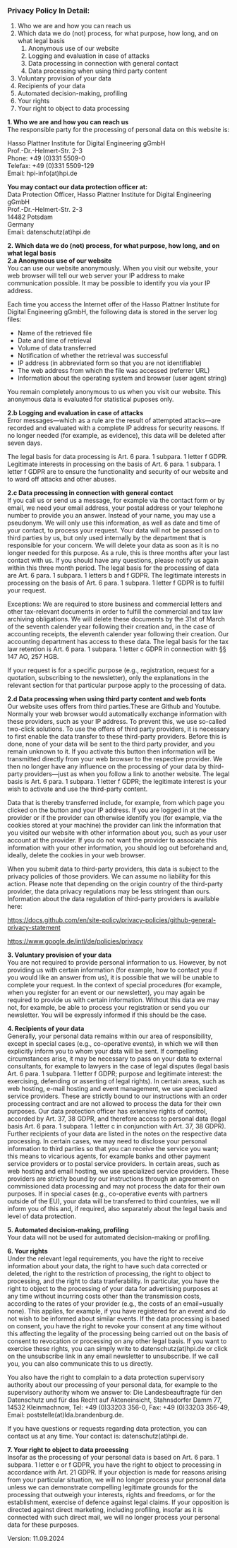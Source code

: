 ### Privacy Policy In Detail:

1. Who we are and how you can reach us
2. Which data we do (not) process, for what purpose, how long, and on what legal basis
    1. Anonymous use of our website
    2. Logging and evaluation in case of attacks
    3. Data processing in connection with general contact
    4. Data processing when using third party content
3. Voluntary provision of your data
4. Recipients of your data
5. Automated decision-making, profiling
6. Your rights
7. Your right to object to data processing



**1. Who we are and how you can reach us**<br />
The responsible party for the processing of personal data on this website is:<br />

Hasso Plattner Institute for Digital Engineering gGmbH<br />
Prof.-Dr.-Helmert-Str. 2-3<br />
Phone: +49 (0)331 5509-0<br />
Telefax: +49 (0)331 5509-129<br />
Email: hpi-info(at)hpi.de<br />

**You may contact our data protection officer at:**<br />
Data Protection Officer, Hasso Plattner Institute for Digital Engineering gGmbH <br />
Prof.-Dr.-Helmert-Str. 2-3<br />
14482 Potsdam<br />
Germany<br />
Email: datenschutz(at)hpi.de

**2. Which data we do (not) process, for what purpose, how long, and on what legal basis**<br />
**2.a Anonymous use of our website**<br />
You can use our website anonymously. When you visit our website, your web browser will tell our web server your IP address to make communication possible.  It may be possible to identify you via your IP address.

Each time you access the Internet offer of the Hasso Plattner Institute for Digital Engineering gGmbH, the following data is stored in the server log files:

- Name of the retrieved file
- Date and time of retrieval
- Volume of data transferred
- Notification of whether the retrieval was successful
- IP address (in abbreviated form so that you are not identifiable)
- The web address from which the file was accessed (referrer URL)
- Information about the operating system and browser (user agent string)

You remain completely anonymous to us when you visit our website. This anonymous data is evaluated for statistical puposes only.

**2.b Logging and evaluation in case of attacks**<br />
Error messages—which as a rule are the result of attempted attacks—are recorded and evaluated with a complete IP address for security reasons. If no longer needed (for example, as evidence), this data will be deleted after seven days.

The legal basis for data processing is Art. 6 para. 1 subpara. 1 letter f GDPR. Legitimate interests in processing on the basis of Art. 6 para. 1 subpara. 1 letter f GDPR are to ensure the functionality and security of our website and to ward off attacks and other abuses.

**2.c Data processing in connection with general contact**<br />
If you call us or send us a message, for example via the contact form or by email, we need your email address, your postal address or your telephone number to provide you an answer. Instead of your name, you may use a pseudonym. We will only use this information, as well as date and time of your contact, to process your request. Your data will not be passed on to third parties by us, but only used internally by the department that is responsible for your concern. We will delete your data as soon as it is no longer needed for this purpose. As a rule, this is three months after your last contact with us. If you should have any questions, please notify us again within this three month period. The legal basis for the processing of data are Art. 6 para. 1 subpara. 1 letters b and f GDPR. The legitimate interests in processing on the basis of Art. 6 para. 1 subpara. 1 letter f GDPR is to fulfill your request.

Exceptions: We are required to store business and commercial letters and other tax-relevant documents in order to fulfill the commercial and tax law archiving obligations. We will delete these documents by the 31st of March of the seventh calender year following their creation and, in the case of accounting receipts, the eleventh calender year following their creation. Our accounting department has access to these data. The legal basis for the tax law retention is Art. 6 para. 1 subpara. 1 letter c GDPR in connection with §§ 147 AO, 257 HGB.

If your request is for a specific purpose (e.g., registration, request for a quotation, subscribing to the newsletter), only the explanations in the relevant section for that particular purpose apply to the processing of data.

**2.d Data processing when using third party content and web fonts**<br />
Our website uses offers from third parties.These are Github and Youtube. Normally your web browser would automatically exchange information with these providers, such as your IP address. To prevent this, we use so-called two-click solutions. To use the offers of third party providers, it is necessary to first enable the data transfer to these third-party providers. Before this is done, none of your data will be sent to the third party provider, and you remain unknown to it. If you activate this button then information will be transmitted directly from your web browser to the respective provider. We then no longer have any influence on the processing of your data by third-party providers—just as when you follow a link to another website. The legal basis is Art. 6 para. 1 subpara. 1 letter f GDPR; the legitimate interest is your wish to activate and use the third-party content.  

Data that is thereby transferred include, for example, from which page you clicked on the button and your IP address. If you are logged in at the provider or if the provider can otherwise identify you (for example, via the cookies stored at your machine) the provider can link the information that you visited our website with other information about you, such as your user account at the provider. If you do not want the provider to associate this information with your other information, you should log out beforehand and, ideally, delete the cookies in your web browser.

When you submit data to third-party providers, this data is subject to the privacy policies of those providers. We can assume no liability for this action. Please note that depending on the origin country of the third-party provider, the data privacy regulations may be less stringent than ours. Information about the data regulation of third-party providers is available here:

https://docs.github.com/en/site-policy/privacy-policies/github-general-privacy-statement

https://www.google.de/intl/de/policies/privacy


**3. Voluntary provision of your data**<br />
You are not required to provide personal information to us. However, by not providing us with certain information (for example, how to contact you if you would like an answer from us), it is possible that we will be unable to complete your request. In the context of special procedures (for example, when you register for an event or our newsletter), you may again be required to provide us with certain information. Without this data we may not, for example, be able to process your registration or send you our newsletter. You will be expressly informed if this should be the case.

**4. Recipients of your data**<br />
Generally, your personal data remains within our area of responsibility, except in special cases (e.g., co-operative events), in which we will then explicitly inform you to whom your data will be sent. If compelling circumstances arise, it may be necessary to pass on your data to external consultants, for example to lawyers in the case of legal disputes (legal basis Art. 6 para. 1 subpara. 1 letter f GDPR; purpose and legitimate interest: the exercising, defending or asserting of legal rights). In certain areas, such as web hosting, e-mail hosting and event management, we use specialized service providers. These are strictly bound to our instructions with an order processing contract and are not allowed to process the data for their own purposes. Our data protection officer has extensive rights of control, accorded by Art. 37, 38 GDPR, and therefore access to personal data (legal basis Art. 6 para. 1 subpara. 1 letter c in conjunction with Art. 37, 38 GDPR). Further recipients of your data are listed in the notes on the respective data processing. In certain cases, we may need to disclose your personal information to third parties so that you can receive the service you want; this means to vicarious agents, for example banks and other payment service providers or to postal service providers. In certain areas, such as web hosting and email hosting, we use specialized service providers. These providers are strictly bound by our instructions through an agreement on commissioned data processing and may not process the data for their own purposes. If in special cases (e.g., co-operative events with partners outside of the EU), your data will be transferred to third countries, we will inform you of this and, if required, also separately about the legal basis and level of data protection.

**5. Automated decision-making, profiling**<br />
Your data will not be used for automated decision-making or profiling.

**6. Your rights**<br />
Under the relevant legal requirements, you have the right to receive information about your data, the right to have such data corrected or deleted, the right to the restriction of processing, the right to object to processing, and the right to data tranferability. In particular, you have the right to object to the processing of your data for advertising purposes at any time without incurring costs other than the transmission costs, according to the rates of your provider (e.g., the costs of an email=usually none). This applies, for example, if you have registered for an event and do not wish  to be informed about similar events.  If the data processing is based on consent, you have the right to revoke your consent at any time without this affecting the legality of the processing being carried out on the basis of consent to revocation or processing on any other legal basis. If you want to exercise these rights, you can simply write to datenschutz(at)hpi.de or click on the unsubscribe link in any email newsletter to unsubscribe. If we call you, you can also communicate this to us directly.

You also have the right to complain to a data protection supervisory authority about our processing of your personal data, for example to the supervisory authority whom we answer to: Die Landesbeauftragte für den Datenschutz und für das Recht auf Akteneinsicht, Stahnsdorfer Damm 77, 14532 Kleinmachnow, Tel: +49 (0)33203 356-0, Fax: +49 (0)33203 356-49, Email: poststelle(at)lda.brandenburg.de.

If you have questions or requests regarding data protection, you can contact us at any time. Your contact is: datenschutz(at)hpi.de.

**7. Your right to object to data processing**<br />
Insofar as the processing of your personal data is based on Art. 6 para. 1 subpara. 1 letter e or f GDPR, you have the right to object to processing in accordance with Art. 21 GDPR. If your objection is made for reasons arising from your particular situation, we will no longer process your personal data unless we can demonstrate compelling legitimate grounds for the processing that outweigh your interests, rights and freedoms, or for the establishment, exercise of defence against legal claims. If your opposition is directed against direct marketing, including profiling, insofar as it is connected with such direct mail, we will no longer process your personal data for these purposes.

Version: 11.09.2024